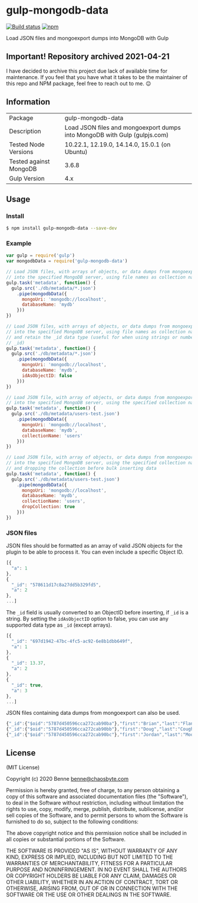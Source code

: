 # gulp-mongodb-data

[![Build status](https://dev.azure.com/Benne/gulp-mongodb-data/_apis/build/status/gulp-mongodb-data%20CI)](https://dev.azure.com/Benne/gulp-mongodb-data/_build/latest?definitionId=3) [![npm](https://img.shields.io/npm/v/gulp-mongodb-data.svg)](https://www.npmjs.com/package/gulp-mongodb-data)

Load JSON files and mongoexport dumps into MongoDB with Gulp

## **Important!** Repository archived 2021-04-21

I have decided to archive this project due lack of available time for maintenance. If you feel that you have what it takes to be the maintainer of this repo and NPM package, feel free to reach out to me. 😉

## Information

<table>
<tr>
<td>Package</td><td>gulp-mongodb-data</td>
</tr>
<tr>
<td>Description</td>
<td>Load JSON files and mongoexport dumps into MongoDB with Gulp (gulpjs.com)</td>
</tr>
<tr>
<td>Tested Node Versions</td>
<td>10.22.1, 12.19.0, 14.14.0, 15.0.1 (on Ubuntu)</td>
</tr>
<td>Tested against MongoDB</td>
<td>3.6.8</td>
</tr>
<tr>
<td>Gulp Version</td>
<td>4.x</td>
</tr>
</table>

## Usage

### Install

```bash
$ npm install gulp-mongodb-data --save-dev
```

### Example

```js
var gulp = require('gulp')
var mongodbData = require('gulp-mongodb-data')

// Load JSON files, with arrays of objects, or data dumps from mongoexport,
// into the specified MongoDB server, using file names as collection names
gulp.task('metadata', function() {
  gulp.src('./db/metadata/*.json')
    .pipe(mongodbData({
      mongoUri: 'mongodb://localhost',
      databaseName: 'mydb'
    }))
})

// Load JSON files, with arrays of objects, or data dumps from mongoexport,
// into the specified MongoDB server, using file names as collection names,
// and retain the _id data type (useful for when using strings or numbers as
// _id)
gulp.task('metadata', function() {
  gulp.src('./db/metadata/*.json')
    .pipe(mongodbData({
      mongoUri: 'mongodb://localhost',
      databaseName: 'mydb',
      idAsObjectID: false
    }))
})

// Load JSON file, with array of objects, or data dumps from mongoexport,
// into the specified MongoDB server, using the specified collection name
gulp.task('metadata', function() {
  gulp.src('./db/metadata/users-test.json')
    .pipe(mongodbData({
      mongoUri: 'mongodb://localhost',
      databaseName: 'mydb',
      collectionName: 'users'
    }))
})

// Load JSON file, with array of objects, or data dumps from mongoexport,
// into the specified MongoDB server, using the specified collection name,
// and dropping the collection before bulk inserting data
gulp.task('metadata', function() {
  gulp.src('./db/metadata/users-test.json')
    .pipe(mongodbData({
      mongoUri: 'mongodb://localhost',
      databaseName: 'mydb',
      collectionName: 'users',
      dropCollection: true
    }))
})
```

### JSON files

JSON files should be formatted as an array of valid JSON objects for the plugin
to be able to process it. You can even include a specific Object ID.

```js
[{
  "a": 1
},
{
  "_id": "578611d17c8a27dd5b329fd5",
  "a": 2
},
...]
```

The ```_id``` field is usually converted to an ObjectID before inserting,
if ```_id``` is a string. By setting the ```idAsObjectID``` option to false,
you can use any supported data type as ```_id``` (except arrays).

```js
[{
  "_id": "697d1942-47bc-4fc5-ac92-6e8b1dbb649f",
  "a": 1
},
{
  "_id": 13.37,
  "a": 2
},
{
  "_id": true,
  "a": 3
},
...]
```

JSON files containing data dumps from mongoexport can also be used.

```js
{"_id":{"$oid":"5787d450596cca272cab90ba"},"first":"Brian","last":"Flanagan","birthdate":{"$date":"1962-07-03T00:00:00.000Z"},"appearance":1,"male":true}
{"_id":{"$oid":"5787d450596cca272cab90bb"},"first":"Doug","last":"Coughlin","birthdate":{"$date":"1947-06-23T00:00:00.000Z"},"appearance":2,"male":true}
{"_id":{"$oid":"5787d450596cca272cab90bc"},"first":"Jordan","last":"Mooney","birthdate":{"$date":"1963-10-06T00:00:00.000Z"},"appearance":3,"male":false}
```

## License

(MIT License)

Copyright (c) 2020 Benne <benne@chaosbyte.com>

Permission is hereby granted, free of charge, to any person obtaining a copy
of this software and associated documentation files (the "Software"), to deal
in the Software without restriction, including without limitation the rights
to use, copy, modify, merge, publish, distribute, sublicense, and/or sell
copies of the Software, and to permit persons to whom the Software is
furnished to do so, subject to the following conditions:

The above copyright notice and this permission notice shall be included in
all copies or substantial portions of the Software.

THE SOFTWARE IS PROVIDED "AS IS", WITHOUT WARRANTY OF ANY KIND, EXPRESS OR
IMPLIED, INCLUDING BUT NOT LIMITED TO THE WARRANTIES OF MERCHANTABILITY,
FITNESS FOR A PARTICULAR PURPOSE AND NONINFRINGEMENT. IN NO EVENT SHALL THE
AUTHORS OR COPYRIGHT HOLDERS BE LIABLE FOR ANY CLAIM, DAMAGES OR OTHER
LIABILITY, WHETHER IN AN ACTION OF CONTRACT, TORT OR OTHERWISE, ARISING FROM,
OUT OF OR IN CONNECTION WITH THE SOFTWARE OR THE USE OR OTHER DEALINGS IN
THE SOFTWARE.
